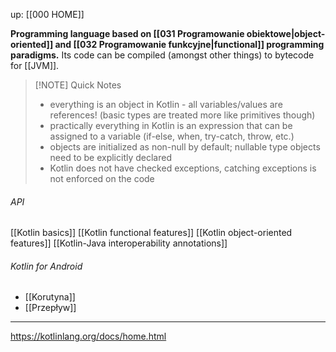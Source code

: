 up: [[000 HOME]]

**Programming language based on [[031 Programowanie obiektowe|object-oriented]] and [[032 Programowanie funkcyjne|functional]] programming paradigms.**
Its code can be compiled (amongst other things) to bytecode for [[JVM]].


> [!NOTE] Quick Notes
> - everything is an object in Kotlin - all variables/values are references! (basic types are treated more like primitives though)
> - practically everything in Kotlin is an expression that can be assigned to a variable (if-else, when, try-catch, throw, etc.)
> - objects are initialized as non-null by default; nullable type objects need to be explicitly declared
> - Kotlin does not have checked exceptions, catching exceptions is not enforced on the code

###### API

[[Kotlin basics]]
[[Kotlin functional features]]
[[Kotlin object-oriented features]]
[[Kotlin-Java interoperability annotations]]

###### Kotlin for Android

- [[Korutyna]]
- [[Przepływ]]

---
https://kotlinlang.org/docs/home.html